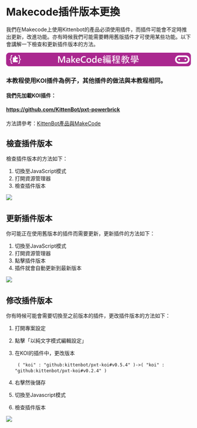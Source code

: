 # Makecode插件版本更換

我們在Makecode上使用Kittenbot的產品必須使用插件，而插件可能會不定時推出更新，改進功能。亦有時候我們可能需要轉用舊版插件才可使用某些功能。以下會講解一下檢查和更新插件版本的方法。



![](./images/mcbanner.png)

### 本教程使用KOI插件為例子，其他插件的做法與本教程相同。

#### 我們先加載KOI插件：

#### https://github.com/KittenBot/pxt-powerbrick

方法請參考：[KittenBot產品與MakeCode](./powerBrickMC)

## 檢查插件版本

檢查插件版本的方法如下：

1. 切換至JavaScript模式
2. 打開資源管理器
3. 檢查插件版本

![](./images/check.gif)

## 更新插件版本

你可能正在使用舊版本的插件而需要更新，更新插件的方法如下：
1. 切換至JavaScript模式
2. 打開資源管理器
3. 點擊插件版本
4. 插件就會自動更新到最新版本

![](./images/update.gif)

## 修改插件版本

你有時候可能會需要切換至之前版本的插件，更改插件版本的方法如下：

1. 打開專案設定
2. 點擊「以純文字模式編輯設定」
3. 在KOI的插件中，更改版本

        ( "koi" : "github:kittenbot/pxt-koi#v0.5.4" )->( "koi" : "github:kittenbot/pxt-koi#v0.2.4" )
    
4. 右擊然後儲存
5. 切換至Javascript模式
6. 檢查插件版本

![](./images/modify.gif)

